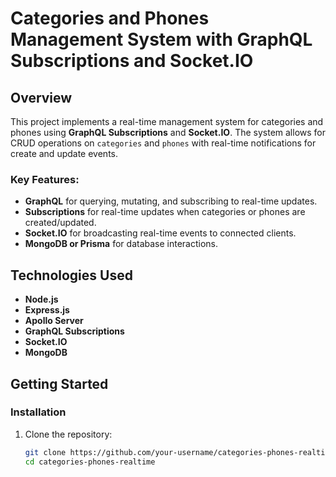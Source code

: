 # Categories and Phones Management System with GraphQL Subscriptions and Socket.IO

## Overview

This project implements a real-time management system for categories and phones using **GraphQL Subscriptions** and **Socket.IO**. The system allows for CRUD operations on `categories` and `phones` with real-time notifications for create and update events. 

### Key Features:
- **GraphQL** for querying, mutating, and subscribing to real-time updates.
- **Subscriptions** for real-time updates when categories or phones are created/updated.
- **Socket.IO** for broadcasting real-time events to connected clients.
- **MongoDB or Prisma** for database interactions.

## Technologies Used
- **Node.js**
- **Express.js**
- **Apollo Server** 
- **GraphQL Subscriptions**
- **Socket.IO** 
- **MongoDB**
  
## Getting Started

### Installation

1. Clone the repository:
   ```bash
   git clone https://github.com/your-username/categories-phones-realtime.git
   cd categories-phones-realtime
